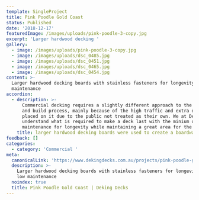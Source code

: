 ```yaml
---
template: SingleProject
title: Pink Poodle Gold Coast
status: Published
date: '2018-12-17'
featuredImage: /images/uploads/pink-poodle-3-copy.jpg
excerpt: 'Larger hardwood decking '
gallery:
  - image: /images/uploads/pink-poodle-3-copy.jpg
  - image: /images/uploads/dsc_0485.jpg
  - image: /images/uploads/dsc_0451.jpg
  - image: /images/uploads/dsc_0465.jpg
  - image: /images/uploads/dsc_0454.jpg
content: >-
  Larger hardwood decking boards with stainless fasteners for longevity and low
  maintenance
accordion:
  - description: >-
      Commercial decking requires a slightly different approach to the design
      and build process, mainly because of the high traffic and extra demands
      placed on it due to the public not treated as their own. We at Deking
      understand what is required to make a deck last with the minium of
      maintenance for longevity while maintaining a great area for the public
    title: larger hardwood decking boards were used to create a boardwalk look
feedback: []
categories:
  - category: 'Commercial '
meta:
  canonicalLink: 'https://www.dekingdecks.com.au/projects/pink-poodle-gold-coast/'
  description: >-
    Larger hardwood decking boards with stainless fasteners for longevity and
    low maintenance
  noindex: true
  title: Pink Poodle Gold Coast | Deking Decks
---
```


